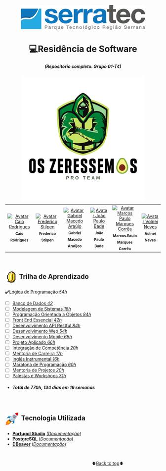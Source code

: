 <a name="back-to-top">
<p align="center">
  <img height="80px" src="assets/logoSerratec.png" alt="logo serratec"/>
</p>

<h1 align="center">💻Residência de Software</h1>
<h5 align="center">(Repositório completo. Grupo 01-T4)</h5>
<!--<h3 align="center">Professor Marcelo Machado Collares</h3>-->

<p align="center">
  <img align="center" height="400px" src="assets/osZeressemosProTeam.png"> 
</p>

<table>
  <tr>
    <td align="center">
      <a href="https://github.com/raiocodrigues">
        <img src="https://avatars.githubusercontent.com/u/82115790?v=4" width="100px;" alt="Avatar Caio Rodrigues"/><br>
        <sub>
          <b>Caio Rodrigues</b>
        </sub>
      </a>
    </td>
    <td align="center">
      <a href="https://github.com/FredericoStilpen">
        <img src="https://avatars.githubusercontent.com/u/82114348?v=4" width="100px;" alt="Avatar Frederico Stilpen"/><br>
        <sub>
          <b>Frederico Stilpen</b>
        </sub>
      </a><br>
    </td>
    <td align="center">
      <a href="https://github.com/M4G1Ck">
        <img src="https://avatars.githubusercontent.com/u/79328112?v=4" width="100px;" alt="Avatar Gabriel Macedo Araújo"/><br>
        <sub>
          <b>Gabriel Macedo Araújoo</b>
        </sub>
      </a><br>
    </td>
    <td align="center">
      <a href="https://github.com/JpBade">
        <img src="https://avatars.githubusercontent.com/u/82114843?v=4" width="100px;" alt="Avatar João Paulo Bade"/><br>
        <sub>
          <b>João Paulo Bade</b>
        </sub>
      </a><br>
    </td>
    <td align="center">
      <a href="https://github.com/marcosbarker">
        <img src="https://avatars.githubusercontent.com/u/57602117?v=4" width="100px;" alt="Avatar Marcos Paulo Marques Corrêa"/><br>
        <sub>
          <b>Marcos Paulo Marques Corrêa</b>
        </sub>
      </a><br>
    </td>
    <td align="center">
      <a href="https://github.com/Volneineves">
        <img src="https://avatars.githubusercontent.com/u/82004090?v=4" width="100px;" alt="Avatar Volnei Neves"/><br>
        <sub>
          <b>Volnei Neves</b>
        </sub>
      </a><br>
    </td>
</table>

<!--
## <img  height="50px" align="center" src="https://user-images.githubusercontent.com/57602117/114129487-07b9b880-98d5-11eb-9ebb-10ccd48c2eeb.png"> Integrantes
- [Caio Rodrigues](https://github.com/raiocodrigues)
- [Frederico Stilpen](https://github.com/FredericoStilpen)
- [Gabriel Macedo Araújo](https://github.com/M4G1Ck)
- [João Paulo Bade](https://github.com/JpBade)
- [Marcos Paulo Marques Corrêa](https://github.com/marcosbarker)
- [Volnei Neves](https://github.com/Volneineves)
  -->

</br>

## <img  height="40px" align="center" src="assets/coin.gif"> Trilha de Aprendizado

✔️[Lógica de Programação *54h*](serratec.LogicaDeProgramacao/)
- [ ] [Banco de Dados *42*]()
- [ ] [Modelagem de Sistemas *18h*]()
- [ ] [Programação Orientada a Objetos *84h*]()
- [ ] [Front End Essencial *42h*]()
- [ ] [Desenvolvimento API Restful *84h*]()
- [ ] [Desenvolvimento Wep *54h*]()
- [ ] [Desenvolvimento Mobile *66h*]()
- [ ] [Projeto Aplicado *66h*]()
- [ ] [Integração de Competência *20h*]()
- [ ] [Mentoria de Carreira *17h*]()
- [ ] [Inglês Instrumental *16h*]()
- [ ] [Maratona de Programação *60h*]()
- [ ] [Mentoria de Projetos *20h*]()
- [ ] [Palestas e Workshops *31h*]()
  
* ##### ***Total de 770h, 134 dias em 19 semanas***

</br>

<!--
## <img  height="40px" align="center" src="assets/coin.gif"> Listas e Exercícios

1. [Operações de Entrada e Saída (Variáveis e Constantes)](Lista_1_Operadores_de_Entrada_e_Saida(Variaveis_e_Constantes)/)
2. [Desvios Condicionais (Operadores Lógicos)](Lista_2_Desvios_Condicionais(Operadores_Logicos)/)
3. [Laços de Repetição (enquanto, para até)](Lista_3_Lacos_de_Repeticao(Enquato_Para)/)
4. [Funções e Recursividade](Lista_4_Funcoes_e_Recursividade/) 
5. [Vetores e Matrizes](Lista_5_Vetores_e_Matrizes/)
*  [Exercícios Extras](Exercicios_Extras/)
*  [Feitos em Aula](Feitos_em_Aula/)
*  [Material de Aula](Material_de_Aula/)<br/>

⚡[<b>Trabalho Final</b>](Trabalho_Final/)
-->

## <img  height="45px" align="center" src="assets/stockrocketgif.gif"> Tecnologia Utilizada

- [**Portugol Studio**](https://portugol-webstudio.cubos.io/)    [*(Documentação)*](https://github.com/UNIVALI-LITE/Portugol-Studio/wiki/Como-funciona-o-Portugol-Studio)
- [**PostgreSQL**](https://www.postgresql.org/)    [(*Documentação*)](http://pgdocptbr.sourceforge.net/pg80/index.html)
- [**DBeaver**](https://dbeaver.io/)    [(*Documentação*)](https://dbeaver.com/docs/wiki/)

</br>

&emsp;&emsp;&emsp;&emsp;&emsp;&emsp;&emsp;&emsp;&emsp;&emsp;&emsp;&emsp;&emsp;&emsp;&emsp;&emsp;&emsp;&emsp;&emsp;&emsp;⬆️[Back to top](#back-to-top)⬆️ 

<!--
<p align="center">
  <img align="center" height="400px" src="assets/osZeressemosProTeam.png"> 
</p>

<table>
  <tr>
    <td align="center">
      <a href="https://github.com/raiocodrigues">
        <img src="https://avatars.githubusercontent.com/u/82115790?v=4" width="100px;" alt="Avatar Caio Rodrigues"/><br>
        <sub>
          <b>Caio Rodrigues</b>
        </sub>
      </a>
    </td>
    <td align="center">
      <a href="https://github.com/FredericoStilpen">
        <img src="https://avatars.githubusercontent.com/u/82114348?v=4" width="100px;" alt="Avatar Frederico Stilpen"/><br>
        <sub>
          <b>Frederico Stilpen</b>
        </sub>
      </a><br>
    </td>
    <td align="center">
      <a href="https://github.com/M4G1Ck">
        <img src="https://avatars.githubusercontent.com/u/79328112?v=4" width="100px;" alt="Avatar Gabriel Macedo Araújo"/><br>
        <sub>
          <b>Gabriel Macedo Araújoo</b>
        </sub>
      </a><br>
    </td>
    <td align="center">
      <a href="https://github.com/JpBade">
        <img src="https://avatars.githubusercontent.com/u/82114843?v=4" width="100px;" alt="Avatar João Paulo Bade"/><br>
        <sub>
          <b>João Paulo Bade</b>
        </sub>
      </a><br>
    </td>
    <td align="center">
      <a href="https://github.com/marcosbarker">
        <img src="https://avatars.githubusercontent.com/u/57602117?v=4" width="100px;" alt="Avatar Marcos Paulo Marques Corrêa"/><br>
        <sub>
          <b>Marcos Paulo Marques Corrêa</b>
        </sub>
      </a><br>
    </td>
    <td align="center">
      <a href="https://github.com/Volneineves">
        <img src="https://avatars.githubusercontent.com/u/82004090?v=4" width="100px;" alt="Avatar Volnei Neves"/><br>
        <sub>
          <b>Volnei Neves</b>
        </sub>
      </a><br>
    </td>
</table>
-->